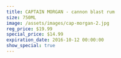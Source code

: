 ```yaml
---
title: CAPTAIN MORGAN - cannon blast rum
size: 750ML
image: /assets/images/cap-morgan-2.jpg
reg_price: $19.99
special_price: $14.99
expiration_date: 2016-10-12 00:00:00
show_special: true
---
```




